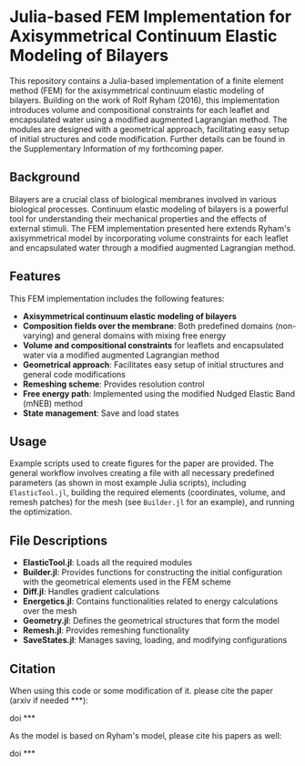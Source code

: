 # Julia-based FEM Implementation for Axisymmetrical Continuum Elastic Modeling of Bilayers

This repository contains a Julia-based implementation of a finite element method (FEM) for the axisymmetrical continuum elastic modeling of bilayers. Building on the work of Rolf Ryham (2016), this implementation introduces volume and compositional constraints for each leaflet and encapsulated water using a modified augmented Lagrangian method. The modules are designed with a geometrical approach, facilitating easy setup of initial structures and code modification. Further details can be found in the Supplementary Information of my forthcoming paper.

## Background

Bilayers are a crucial class of biological membranes involved in various biological processes. Continuum elastic modeling of bilayers is a powerful tool for understanding their mechanical properties and the effects of external stimuli. The FEM implementation presented here extends Ryham's axisymmetrical model by incorporating volume constraints for each leaflet and encapsulated water through a modified augmented Lagrangian method.

## Features

This FEM implementation includes the following features:

- **Axisymmetrical continuum elastic modeling of bilayers**
- **Composition fields over the membrane**: Both predefined domains (non-varying) and general domains with mixing free energy
- **Volume and compositional constraints** for leaflets and encapsulated water via a modified augmented Lagrangian method
- **Geometrical approach**: Facilitates easy setup of initial structures and general code modifications
- **Remeshing scheme**: Provides resolution control
- **Free energy path**: Implemented using the modified Nudged Elastic Band (mNEB) method
- **State management**: Save and load states

## Usage

Example scripts used to create figures for the paper are provided. The general workflow involves creating a file with all necessary predefined parameters (as shown in most example Julia scripts), including `ElasticTool.jl`, building the required elements (coordinates, volume, and remesh patches) for the mesh (see `Builder.jl` for an example), and running the optimization.

## File Descriptions

- **ElasticTool.jl**: Loads all the required modules
- **Builder.jl**: Provides functions for constructing the initial configuration with the geometrical elements used in the FEM scheme
- **Diff.jl**: Handles gradient calculations
- **Energetics.jl**: Contains functionalities related to energy calculations over the mesh
- **Geometry.jl**: Defines the geometrical structures that form the model
- **Remesh.jl**: Provides remeshing functionality
- **SaveStates.jl**: Manages saving, loading, and modifying configurations

## Citation

When using this code or some modification of it. please cite the paper (arxiv if needed ***):

doi ***

As the model is based on Ryham's model, please cite his papers as well:

doi ***
